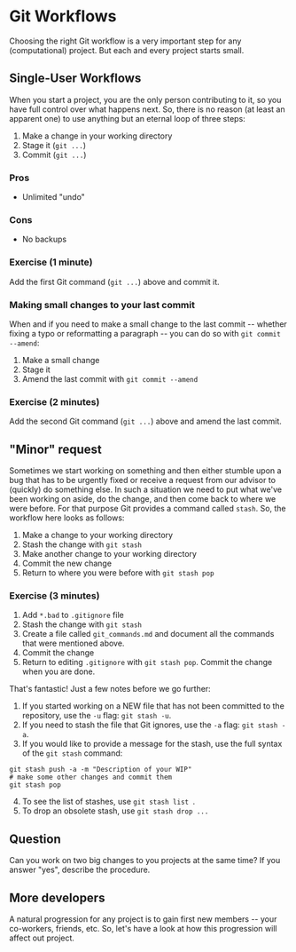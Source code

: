 # Git Workflows
Choosing the right Git workflow is a very important step for any (computational) project.
But each and every project starts small.

## Single-User Workflows
When you start a project, you are the only person contributing to it, so you have full control over what happens next.
So, there is no reason (at least an apparent one) to use anything but an eternal loop of three steps:

1. Make a change in your working directory
2. Stage it (`git ...`)
3. Commit (`git ...`)

### Pros
+ Unlimited "undo"

### Cons
- No backups


### Exercise (1 minute)
  Add the first Git command (`git ...`) above and commit it.


### Making small changes to your last commit
When and if you need to make a small change to the last commit -- whether
fixing a typo or reformatting a paragraph -- you can do so with `git commit --amend`:

1. Make a small change
2. Stage it
3. Amend the last commit with `git commit --amend`


### Exercise (2 minutes)
  Add the second Git command (`git ...`) above and amend the last commit.


## "Minor" request

Sometimes we start working on something and then either stumble upon a bug that
has to be urgently fixed or receive a request from our advisor to (quickly) do
something else. In such a situation we need to put what we've been working on
aside, do the change, and then come back to where we were before. For that purpose Git provides a command called `stash`. So, the workflow here looks as follows:

1. Make a change to your working directory
2. Stash the change with `git stash`
3. Make another change to your working directory
4. Commit the new change
5. Return to where you were before with `git stash pop`


### Exercise (3 minutes)
  1. Add `*.bad` to `.gitignore` file
  2. Stash the change with `git stash`
  3. Create a file called `git_commands.md` and document all the commands that were mentioned above.
  4. Commit the change
  5. Return to editing `.gitignore` with `git stash pop`. Commit the change when you are done.

That's fantastic! Just a few notes before we go further:

1. If you started working on a NEW file that has not been committed to the repository, use the `-u` flag: `git stash -u`.
2. If you need to stash the file that Git ignores, use the `-a` flag: `git stash -a`.
3. If you would like to provide a message for the stash, use the full syntax of the `git stash` command:
  ```
  git stash push -a -m "Description of your WIP"
  # make some other changes and commit them
  git stash pop
  ```
4. To see the list of stashes, use `git stash list `.
5. To drop an obsolete stash, use `git stash drop ...`

## Question

Can you work on two big changes to you projects at the same time?
If you answer "yes", describe the procedure.

## More developers

A natural progression for any project is to gain first new members -- your co-workers, friends, etc.
So, let's have a look at how this progression will affect out project.
